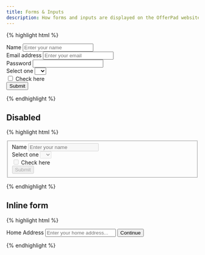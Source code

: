 ```yaml
---
title: Forms & Inputs
description: How forms and inputs are displayed on the OfferPad website.
---
```


{% highlight html %}
<form>
    <div class="form-group">
        <label for="name">Name</label>
        <input type="text" class="form-control" name="name" id="name" placeholder="Enter your name" />
    </div>
    <div class="form-group">
        <label for="email">Email address</label>
        <input type="email" class="form-control" name="email" id="email" placeholder="Enter your email" />
    </div>
    <div class="form-group">
        <label for="password">Password</label>
        <input type="password" class="form-control" name="password" id="password" />
    </div>
    <div class="form-group">
        <label for="select">Select one</label>
        <select class="form-control" id="select" name="select">
            <option></option>
            <option>1</option>
            <option>2</option>
            <option>3</option>
            <option>4</option>
            <option>5</option>
        </select>
    </div>
    <div class="form-group">
        <div class="form-check">
            <label class="form-check__label">
                <input type="checkbox" class="form-check__input" />
                Check here
            </label>
        </div>
    </div>
    <button type="submit" class="btn btn--primary">Submit</button>
</form>
{% endhighlight %}

## Disabled

{% highlight html %}
<form>
    <fieldset disabled>
        <div class="form-group">
            <label for="disabledText">Name</label>
            <input type="text" class="form-control" name="disabledText" id="disabledText" placeholder="Enter your name" />
        </div>
        <div class="form-group">
            <label for="disabledSelect">Select one</label>
            <select class="form-control" id="disabledSelect" name="disabledSelect">
                <option></option>
                <option>1</option>
                <option>2</option>
                <option>3</option>
                <option>4</option>
                <option>5</option>
            </select>
        </div>
        <div class="form-check">
            <label class="form-check__label">
                <input type="checkbox" class="form-check__input" />
                Check here
            </label>
        </div>
        <button type="submit" class="btn btn--primary">Submit</button>
    </fieldset>
</form>
{% endhighlight %}

## Inline form

{% highlight html %}
<form class="form-inline">
    <label class="sr-only" for="inlineAddress">Home Address</label>
    <input type="text" class="form-control mr-s" id="inlineAddress" name="inlineAddress" placeholder="Enter your home address..." />
    <button type="submit" class="btn btn--primary">Continue</button>
</form>
{% endhighlight %}
